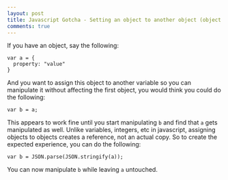 ```yaml
---
layout: post
title: Javascript Gotcha - Setting an object to another object (object cloning)
comments: true
---
```


If you have an object, say the following:
```
var a = {
  property: "value"
}
```

And you want to assign this object to another variable so you can manipulate it without affecting the first object, you would think you could do the following:
```
var b = a;
```

This appears to work fine until you start manipulating `b` and find that `a` gets manipulated as well. Unlike variables, integers, etc in javascript, assigning objects to objects creates a reference, not an actual copy. So to create the expected experience, you can do the following:
```
var b = JSON.parse(JSON.stringify(a));
```

You can now manipulate `b` while leaving `a` untouched.
